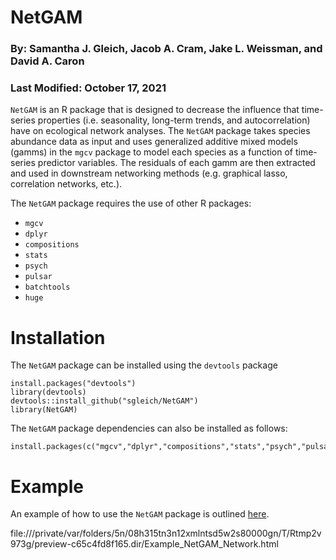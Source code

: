 # NetGAM
### By: Samantha J. Gleich, Jacob A. Cram, Jake L. Weissman, and David A. Caron
### Last Modified: October 17, 2021
`NetGAM` is an R package that is designed to decrease the influence that time-series properties (i.e. seasonality, long-term trends, and autocorrelation) have on ecological network analyses. The `NetGAM` package takes species abundance data as input and uses generalized additive mixed models (gamms) in the `mgcv` package to model each species as a function of time-series predictor variables. The residuals of each gamm are then extracted and used in downstream networking methods (e.g. graphical lasso, correlation networks, etc.).

The `NetGAM` package requires the use of other R packages:
- `mgcv`
- `dplyr`
- `compositions`
- `stats`
- `psych`
- `pulsar`
- `batchtools`
- `huge`

# Installation
The `NetGAM` package can be installed using the `devtools` package
```
install.packages("devtools")
library(devtools)
devtools::install_github("sgleich/NetGAM")
library(NetGAM)
```
The `NetGAM` package dependencies can also be installed as follows:
```
install.packages(c("mgcv","dplyr","compositions","stats","psych","pulsar","batchtools","huge"))
```

# Example
An example of how to use the `NetGAM` package is outlined [here](https://sgleich.github.io/Example_NetGAM_Network).


file:///private/var/folders/5n/08h315tn3n12xmlntsd5w2s80000gn/T/Rtmp2v973g/preview-c65c4fd8f165.dir/Example_NetGAM_Network.html

